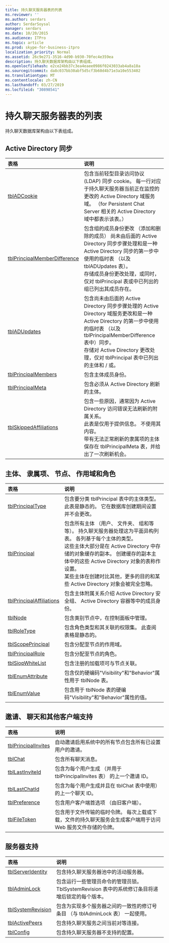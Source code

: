 ```yaml
---
title: 持久聊天服务器表的列表
ms.reviewer: ''
ms.author: serdars
author: SerdarSoysal
manager: serdars
ms.date: 10/20/2015
ms.audience: ITPro
ms.topic: article
ms.prod: skype-for-business-itpro
localization_priority: Normal
ms.assetid: 26c9e271-3516-4d90-b930-70fec4e359ea
description: 持久聊天数据库架构由以下表组成。
ms.openlocfilehash: e2ce24bb37c3ea4eaee0986f0243033ab4a8a18a
ms.sourcegitcommit: da8c037bb30abf5d5cf3b60d4b71e3a10e553402
ms.translationtype: MT
ms.contentlocale: zh-CN
ms.lasthandoff: 03/27/2019
ms.locfileid: "30898541"
---
```

# <a name="list-of-persistent-chat-server-tables"></a>持久聊天服务器表的列表
 
持久聊天数据库架构由以下表组成。
  
## <a name="active-directory-sync"></a>Active Directory 同步

|**表格**|**说明**|
|:-----|:-----|
|[tblADCookie](tbladcookie.md) <br/> |包含当前轻型目录访问协议 (LDAP) 同步 cookie。 每一行对应于持久聊天服务器当前正在监控的更改的 Active Directory 域服务域。 （for Persistent Chat Server 相关的 Active Directory 域中都表示该表。）  <br/> |
|[tblPrincipalMemberDifference](tblprincipalmemberdifference.md) <br/> |包含组的成员身份更改 （添加和删除的成员） 尚未由后面的 Active Directory 同步步骤处理和是一种 Active Directory 同步的第一步中使用的临时表 （以及 tblADUpdates 表）。  <br/> 存储成员身份更改处理，或同时，仅对 tblPrincipal 表或中已列出的组已列出其成员存在。  <br/> |
|[tblADUpdates](tbladupdates.md) <br/> |包含尚未由后面的 Active Directory 同步步骤处理的 Active Directory 域服务更改和是一种 Active Directory 的第一步中使用的临时表 （以及 tblPrincipalMemberDifference 表中）同步。  <br/> 存储对 Active Directory 更改处理，仅对 tblPrincipal 表中已列出的主体和 / 或。  <br/> |
|[tblPrincipalMembers](tblprincipalmembers.md) <br/> |包含主体成员身份。  <br/> |
|[tblPrincipalMeta](tblprincipalmeta.md) <br/> |包含必须从 Active Directory 刷新的主体。  <br/> |
|[tblSkippedAffiliations](tblskippedaffiliations.md) <br/> |包含一些原因，通常因为 Active Directory 访问错误无法刷新的附属关系。  <br/> 此表是仅用于提供信息。 不使用其内容。  <br/> 带有无法正常刷新的隶属项的主体保存在 tblPrincipalMeta 表，并给出了一次刷新机会。  <br/> |
   
## <a name="principals-affiliations-nodes-scopes-and-roles"></a>主体、 隶属项、 节点、 作用域和角色

|**表格**|**说明**|
|:-----|:-----|
|[tblPrincipalType](tblprincipaltype.md) <br/> |包含要分类 tblPrincipal 表中的主体类型。 此表是静态的。 它在数据库创建期间设置并不会更改。  <br/> |
|[tblPrincipal](tblprincipal.md) <br/> |包含所有主体 （用户、 文件夹、 组和等等）。 持久聊天服务器处理这为平面异构列表。 各列基于每个主体的类型。  <br/> 这些主体大部分是在 Active Directory 中存储的对象缓存的副本。 创建缓存的副本主体中的这些 Active Directory 对象的表称作设置。  <br/> 某些主体在创建时比其他，更多的目的和某些 Active Directory 对象会被完全忽略。  <br/> |
|[tblPrincipalAffiliations](tblprincipalaffiliations.md) <br/> |包含主体附属关系介绍 Active Directory 安全组、 Active Directory 容器等中的成员身份。  <br/> |
|[tblNode](tblnode.md) <br/> |包含类别节点中，在控制面板中管理。  <br/> |
|[tblRoleType](tblroletype.md) <br/> |包含角色类型和其关联的权限集。 此查阅表格是静态的。  <br/> |
|[tblScopePrincipal](tblscopeprincipal.md) <br/> |包含分配至节点的作用域。  <br/> |
|[tblPrincipalRole](tblprincipalrole.md) <br/> |包含分配至节点的角色。  <br/> |
|[tblSiopWhiteList](tblsiopwhitelist.md) <br/> |包含注册的加载项可与节点关联。  <br/> |
|[tblEnumAttribute](tblenumattribute.md) <br/> |包含仅的硬编码"Visibility"和"Behavior"属性用于 tblNode 表。  <br/> |
|[tblEnumValue](tblenumvalue.md) <br/> |包含用于 tblNode 表的硬编码"Visibility"和"Behavior"属性的值。  <br/> |
   
## <a name="invites-chats-and-other-client-support"></a>邀请、 聊天和其他客户端支持

|**表格**|**说明**|
|:-----|:-----|
|[tblPrincipalInvites](tblprincipalinvites.md) <br/> |自动邀请启用系统中的所有节点包含所有已设置用户的邀请。  <br/> |
|[tblChat](tblchat.md) <br/> |包含所有聊天消息。  <br/> |
|[tblLastInviteId](tbllastinviteid.md) <br/> |包含为每个用户生成 （并用于 tblPrincipalInvites 表） 的上一个邀请 ID。  <br/> |
|[tblLastChatId](tbllastchatid.md) <br/> |包含为每个用户生成并且在 tblChat 表中使用） 的上一个聊天 ID。  <br/> |
|[tblPreference](tblpreference.md) <br/> |包含用户客户端首选项 （由旧客户端）。  <br/> |
|[tblFileToken](tblfiletoken.md) <br/> |包含用于文件传输的临时令牌。 每次上载或下载，文件的持久聊天服务会生成客户端用于访问 Web 服务文件存储的令牌。  <br/> |
   
## <a name="server-support"></a>服务器支持

|**表格**|**说明**|
|:-----|:-----|
|[tblServerIdentity](tblserveridentity.md) <br/> |包含持久聊天服务器池中的活动服务器。  <br/> |
|[tblAdminLock](tbladminlock.md) <br/> |包含运行一些管理员命令的管理员锁。 TblSystemRevision 表中的系统修订条目将递增后锁定的每个版本。  <br/> |
|[tblSystemRevision](tblsystemrevision.md) <br/> |包含为实现多个服务器之间的一致性的修订号条目 （与 tblAdminLock 表） 一起使用。  <br/> |
|[tblActivePeers](tblactivepeers.md) <br/> |包含持久聊天服务之间当前对等连接。  <br/> |
|[tblConfig](tblconfig.md) <br/> |包含持久聊天服务器不支持的配置。  <br/> |
   

